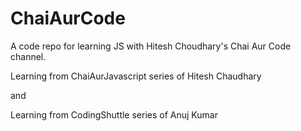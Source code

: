 # ChaiAurCode
A code repo for learning JS with Hitesh Choudhary's Chai Aur Code channel.

Learning from ChaiAurJavascript series of Hitesh Chaudhary 

and

Learning from CodingShuttle series of Anuj Kumar 